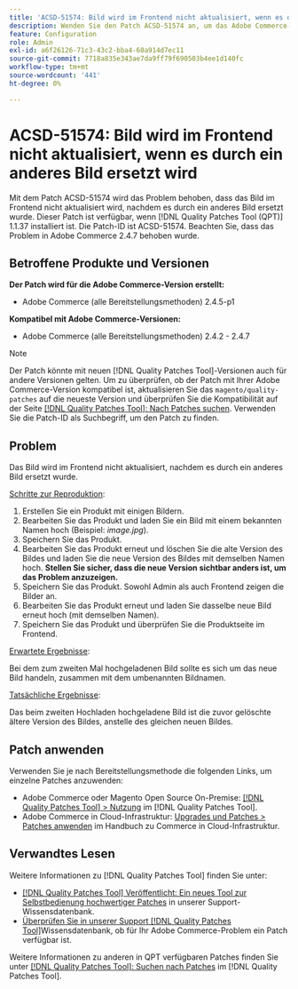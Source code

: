 ```yaml
---
title: 'ACSD-51574: Bild wird im Frontend nicht aktualisiert, wenn es durch ein anderes Bild ersetzt wird'
description: Wenden Sie den Patch ACSD-51574 an, um das Adobe Commerce-Problem zu beheben, bei dem das Bild nicht im Frontend aktualisiert wird, nachdem es durch ein anderes Bild ersetzt wurde.
feature: Configuration
role: Admin
exl-id: a6f26126-71c3-43c2-bba4-60a914d7ec11
source-git-commit: 7718a835e343ae7da9ff79f690503b4ee1d140fc
workflow-type: tm+mt
source-wordcount: '441'
ht-degree: 0%

---
```


# ACSD-51574: Bild wird im Frontend nicht aktualisiert, wenn es durch ein anderes Bild ersetzt wird

Mit dem Patch ACSD-51574 wird das Problem behoben, dass das Bild im Frontend nicht aktualisiert wird, nachdem es durch ein anderes Bild ersetzt wurde. Dieser Patch ist verfügbar, wenn [!DNL Quality Patches Tool (QPT)] 1.1.37 installiert ist. Die Patch-ID ist ACSD-51574. Beachten Sie, dass das Problem in Adobe Commerce 2.4.7 behoben wurde.

## Betroffene Produkte und Versionen

**Der Patch wird für die Adobe Commerce-Version erstellt:**

* Adobe Commerce (alle Bereitstellungsmethoden) 2.4.5-p1

**Kompatibel mit Adobe Commerce-Versionen:**

* Adobe Commerce (alle Bereitstellungsmethoden) 2.4.2 - 2.4.7

>[!NOTE]
>
>Der Patch könnte mit neuen [!DNL Quality Patches Tool]-Versionen auch für andere Versionen gelten. Um zu überprüfen, ob der Patch mit Ihrer Adobe Commerce-Version kompatibel ist, aktualisieren Sie das `magento/quality-patches` auf die neueste Version und überprüfen Sie die Kompatibilität auf der Seite [[!DNL Quality Patches Tool]: Nach Patches suchen](https://experienceleague.adobe.com/tools/commerce-quality-patches/index.html?lang=de). Verwenden Sie die Patch-ID als Suchbegriff, um den Patch zu finden.

## Problem

Das Bild wird im Frontend nicht aktualisiert, nachdem es durch ein anderes Bild ersetzt wurde.

<u>Schritte zur Reproduktion</u>:

1. Erstellen Sie ein Produkt mit einigen Bildern.
1. Bearbeiten Sie das Produkt und laden Sie ein Bild mit einem bekannten Namen hoch (Beispiel: *image.jpg*).
1. Speichern Sie das Produkt.
1. Bearbeiten Sie das Produkt erneut und löschen Sie die alte Version des Bildes und laden Sie die neue Version des Bildes mit demselben Namen hoch. **Stellen Sie sicher, dass die neue Version sichtbar anders ist, um das Problem anzuzeigen.**
1. Speichern Sie das Produkt. Sowohl Admin als auch Frontend zeigen die Bilder an.
1. Bearbeiten Sie das Produkt erneut und laden Sie dasselbe neue Bild erneut hoch (mit demselben Namen).
1. Speichern Sie das Produkt und überprüfen Sie die Produktseite im Frontend.

<u>Erwartete Ergebnisse</u>:

Bei dem zum zweiten Mal hochgeladenen Bild sollte es sich um das neue Bild handeln, zusammen mit dem umbenannten Bildnamen.

<u>Tatsächliche Ergebnisse</u>:

Das beim zweiten Hochladen hochgeladene Bild ist die zuvor gelöschte ältere Version des Bildes, anstelle des gleichen neuen Bildes.

## Patch anwenden

Verwenden Sie je nach Bereitstellungsmethode die folgenden Links, um einzelne Patches anzuwenden:

* Adobe Commerce oder Magento Open Source On-Premise: [[!DNL Quality Patches Tool] > Nutzung](https://experienceleague.adobe.com/docs/commerce-operations/tools/quality-patches-tool/usage.html?lang=de) im [!DNL Quality Patches Tool].
* Adobe Commerce in Cloud-Infrastruktur: [Upgrades und Patches > Patches anwenden](https://experienceleague.adobe.com/docs/commerce-cloud-service/user-guide/develop/upgrade/apply-patches.html?lang=de) im Handbuch zu Commerce in Cloud-Infrastruktur.

## Verwandtes Lesen

Weitere Informationen zu [!DNL Quality Patches Tool] finden Sie unter:

* [[!DNL Quality Patches Tool] Veröffentlicht: Ein neues Tool zur Selbstbedienung hochwertiger Patches](/help/announcements/adobe-commerce-announcements/magento-quality-patches-released-new-tool-to-self-serve-quality-patches.md) in unserer Support-Wissensdatenbank.
* [Überprüfen Sie in unserer Support [!DNL Quality Patches Tool]](/help/support-tools/patches-available-in-qpt-tool/check-patch-for-magento-issue-with-magento-quality-patches.md)Wissensdatenbank, ob für Ihr Adobe Commerce-Problem ein Patch verfügbar ist.

Weitere Informationen zu anderen in QPT verfügbaren Patches finden Sie unter [[!DNL Quality Patches Tool]: Suchen nach Patches](https://experienceleague.adobe.com/tools/commerce-quality-patches/index.html?lang=de) im [!DNL Quality Patches Tool].
